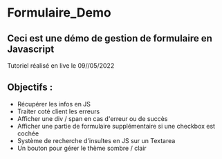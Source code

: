 # Formulaire_Demo
## Ceci est une démo de gestion de formulaire en Javascript
Tutoriel réalisé en live le 09//05/2022
## Objectifs :
- Récupérer les infos en JS
- Traiter coté client les erreurs
- Afficher une div / span en cas d'erreur ou de succès
- Afficher une partie de formulaire supplémentaire si une checkbox est cochée
- Système de recherche d'insultes en JS sur un Textarea
- Un bouton pour gérer le thème sombre / clair
